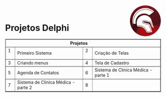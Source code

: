 <img src="img/delphi-logo-1024.png" width=100 align="right"/><br/>

# Projetos Delphi

<table border="1">
    <thead>
        <tr>
            <th colspan="4">Projetos&nbsp &nbsp &nbsp &nbsp</th>
        </tr>
    </thead>
    <tbody>
        <tr>
            <td>1 &nbsp;</td>
            <td>Primeiro Sistema</td>
            <td>2 &nbsp;</td>
            <td>Criação de Telas</td>
        </tr>
        <tr>
            <td>3</td>
            <td>Criando menus</td>
            <td>4</td>
            <td>Tela de Cadastro</td>
        </tr>
        <tr>
            <td>5</td>
            <td>Agenda de Contatos</td>
            <td>6</td>
            <td>Sistema de Clinica Médica - parte 1</td>
        </tr>
        <tr>
            <td>7</td>
            <td>Sistema de Clinica Médica - parte 2</td>
            <td>8</td>
            <td></td>
        </tr>
    </tbody>
    </body>
</table>
